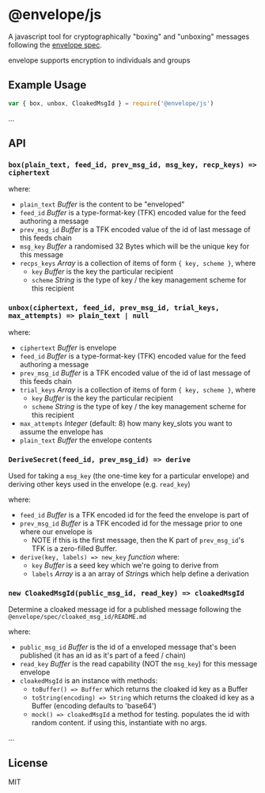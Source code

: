 # @envelope/js

A javascript tool for cryptographically "boxing" and "unboxing" messages
following the [envelope spec](https://github.com/ssbc/envelope-spec).

envelope supports encryption to individuals and groups

## Example Usage

```js
var { box, unbox, CloakedMsgId } = require('@envelope/js')
```

...

## API

### `box(plain_text, feed_id, prev_msg_id, msg_key, recp_keys) => ciphertext`

where:
- `plain_text` *Buffer* is the content to be "enveloped"
- `feed_id` *Buffer* is a type-format-key (TFK) encoded value for the feed authoring a message
- `prev_msg_id` *Buffer* is a TFK encoded value of the id of last message of this feeds chain
- `msg_key` *Buffer* a randomised 32 Bytes which will be the unique key for this message
- `recps_keys` *Array* is a collection of items of form `{ key, scheme }`, where
    - `key` *Buffer* is the key the particular recipient
    - `scheme` *String* is the type of key / the key management scheme for this recipient


### `unbox(ciphertext, feed_id, prev_msg_id, trial_keys, max_attempts) => plain_text | null`

where:
- `ciphertext` *Buffer* is envelope
- `feed_id` *Buffer* is a type-format-key (TFK) encoded value for the feed authoring a message
- `prev_msg_id` *Buffer* is a TFK encoded value of the id of last message of this feeds chain
- `trial_keys` *Array* is a collection of items of form `{ key, scheme }`, where
    - `key` *Buffer* is the key the particular recipient
    - `scheme` *String* is the type of key / the key management scheme for this recipient
- `max_attempts` *Integer* (default: 8) how many key_slots you want to assume the envelope has
- `plain_text` *Buffer* the envelope contents


### `DeriveSecret(feed_id, prev_msg_id) => derive`

Used for taking a `msg_key` (the one-time key for a particular envelope) and deriving other keys used in the envelope (e.g. `read_key`)

where:
- `feed_id` *Buffer* is a TFK encoded id for the feed the envelope is part of
- `prev_msg_id` *Buffer* is a TFK encoded id for the message prior to one where our envelope is
    - NOTE if this is the first message, then the K part of `prev_msg_id`'s TFK is a zero-filled Buffer.
- `derive(key, labels) => new_key` *function* where:
    - `key` *Buffer* is a seed key which we're going to derive from
    - `labels` *Array* is a an array of *String*s which help define a derivation


### `new CloakedMsgId(public_msg_id, read_key) => cloakedMsgId`

Determine a cloaked message id for a published message following the `@envelope/spec/cloaked_msg_id/README.md`

where:
- `public_msg_id` *Buffer* is the id of a enveloped message that's been published (it has an id as it's part of a feed / chain)
- `read_key` *Buffer* is the read capability (NOT the `msg_key`) for this message envelope
- `cloakedMsgId` is an instance with methods:
  - `toBuffer() => Buffer` which returns the cloaked id key as a Buffer
  - `toString(encoding) => String` which returns the cloaked id key as a Buffer (encoding defaults to 'base64')
  - `mock() => cloakedMsgId` a method for testing. populates the id with random content. if using this, instantiate with no args.

...

## License

MIT
